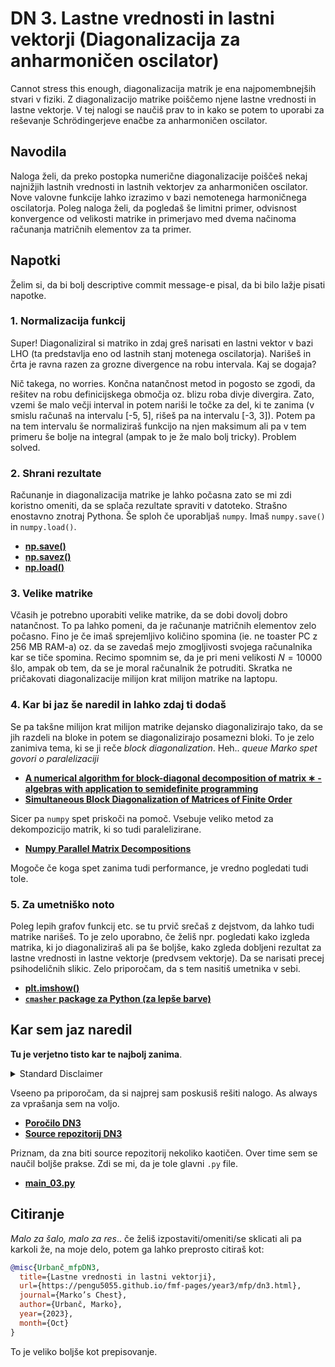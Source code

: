 # DN 3. Lastne vrednosti in lastni vektorji (Diagonalizacija za anharmoničen oscilator)

Cannot stress this enough, diagonalizacija matrik je ena najpomembnejših stvari v fiziki. Z diagonalizacijo matrike poiščemo njene lastne vrednosti in lastne vektorje. V tej nalogi se naučiš prav to in kako se potem to uporabi za reševanje Schrödingerjeve enačbe za anharmoničen oscilator.


## Navodila
Naloga želi, da preko postopka numerične diagonalizacije poiščeš nekaj najnižjih lastnih vrednosti in lastnih vektorjev za anharmoničen oscilator. Nove valovne funkcije lahko izrazimo v bazi nemotenega harmoničnega oscilatorja. Poleg naloga želi, da pogledaš še limitni primer, odvisnost konvergence od velikosti matrike in primerjavo med dvema načinoma računanja matričnih elementov za ta primer.

## Napotki
Želim si, da bi bolj descriptive commit message-e pisal, da bi bilo lažje pisati napotke.

### 1. Normalizacija funkcij
Super! Diagonaliziral si matriko in zdaj greš narisati en lastni vektor v bazi LHO (ta predstavlja eno od lastnih stanj motenega oscilatorja). Narišeš in črta je ravna razen za grozne divergence na robu intervala. Kaj se dogaja?  

Nič takega, no worries. Končna natančnost metod in pogosto se zgodi, da rešitev na robu definicijskega območja oz. blizu roba divje divergira. Zato, vzemi še malo večji interval in potem nariši le točke za del, ki te zanima (v smislu računaš na intervalu [-5, 5], rišeš pa na intervalu [-3, 3]). Potem pa na tem intervalu še normaliziraš funkcijo na njen maksimum ali pa v tem primeru še bolje na integral (ampak to je že malo bolj tricky). Problem solved.

### 2. Shrani rezultate
Računanje in diagonalizacija matrike je lahko počasna zato se mi zdi koristno omeniti, da se splača rezultate spraviti v datoteko. Strašno enostavno znotraj Pythona. Še sploh če uporabljaš `numpy`. Imaš `numpy.save()` in `numpy.load()`.

* [**np.save()**](https://numpy.org/doc/stable/reference/generated/numpy.save.html)
* [**np.savez()**](https://numpy.org/doc/stable/reference/generated/numpy.savez.html)
* [**np.load()**](https://numpy.org/doc/stable/reference/generated/numpy.load.html)

### 3. Velike matrike
Včasih je potrebno uporabiti velike matrike, da se dobi dovolj dobro natančnost. To pa lahko pomeni, da je računanje matričnih elementov zelo počasno. Fino je če imaš sprejemljivo količino spomina (ie. ne toaster PC z 256 MB RAM-a) oz. da se zavedaš mejo zmogljivosti svojega računalnika kar se tiče spomina. Recimo spomnim se, da je pri meni velikosti $N=10000$ šlo, ampak ob tem, da se je moral računalnik že potruditi. Skratka ne pričakovati diagonalizacije milijon krat milijon matrike na laptopu.

### 4. Kar bi jaz še naredil in lahko zdaj ti dodaš
Se pa takšne milijon krat milijon matrike dejansko diagonalizirajo tako, da se jih razdeli na bloke in potem se diagonalizirajo posamezni bloki. To je zelo zanimiva tema, ki se ji reče *block diagonalization*. Heh.. *queue Marko spet govori o paralelizaciji*

* [**A numerical algorithm for block-diagonal decomposition of matrix ∗
-algebras with application to semidefinite programming**](https://link.springer.com/article/10.1007/s13160-010-0006-9)
* [**Simultaneous Block Diagonalization of Matrices of Finite Order**](https://arxiv.org/abs/2012.14440)

Sicer pa `numpy` spet priskoči na pomoč. Vsebuje veliko metod za dekompozicijo matrik, ki so tudi paralelizirane.

* [**Numpy Parallel Matrix Decompositions**](https://superfastpython.com/numpy-multithreaded-matrix-decompositions/)

Mogoče če koga spet zanima tudi performance, je vredno pogledati tudi tole.

### 5. Za umetniško noto
Poleg lepih grafov funkcij etc. se tu prvič srečaš z dejstvom, da lahko tudi matrike narišeš. To je zelo uporabno, če želiš npr. pogledati kako izgleda matrika, ki jo diagonaliziraš ali pa še boljše, kako zgleda dobljeni rezultat za lastne vrednosti in lastne vektorje (predvsem vektorje). Da se narisati precej psihodeličnih slikic. Zelo priporočam, da s tem nasitiš umetnika v sebi.

* [**plt.imshow()**](https://matplotlib.org/stable/api/_as_gen/matplotlib.axes.Axes.imshow.html)
* [**`cmasher` package za Python (za lepše barve)**](https://cmasher.readthedocs.io/index.html)

## Kar sem jaz naredil
**Tu je verjetno tisto kar te najbolj zanima**. 

<details>
  <summary>Standard Disclaimer</summary>
  Objavljam tudi kodo. Ta je bila včasih del večjega repozitorija, ampak sem jo sedaj izvzel v svojega, da je bolj pregledna. Koda bi morala biti razmeroma pokomentirana, sploh v kasnejših nalogah. 
  
</details>

Vseeno pa priporočam, da si najprej sam poskusiš rešiti nalogo. As always za vprašanja sem na voljo.


* [**Poročilo DN3**](https://pengu5055.github.io/fmf-pdf/year3/mfp/Marko_Urbanč_03.pdf)
* [**Source repozitorij DN3**](https://github.com/pengu5055/mfp03)

Priznam, da zna biti source repozitorij nekoliko kaotičen. Over time sem se naučil boljše prakse. Zdi se mi, da je tole glavni `.py` file.

* [**main_03.py**](https://github.com/pengu5055/mfp03/blob/main/main_03.py)

## Citiranje
*Malo za šalo, malo za res*.. če želiš izpostaviti/omeniti/se sklicati ali pa karkoli že, na moje delo, potem ga lahko preprosto citiraš kot:

```bib
@misc{Urbanč_mfpDN3, 
  title={Lastne vrednosti in lastni vektorji}, 
  url={https://pengu5055.github.io/fmf-pages/year3/mfp/dn3.html}, 
  journal={Marko’s Chest}, 
  author={Urbanč, Marko}, 
  year={2023}, 
  month={Oct}
} 
```
To je veliko boljše kot prepisovanje.
